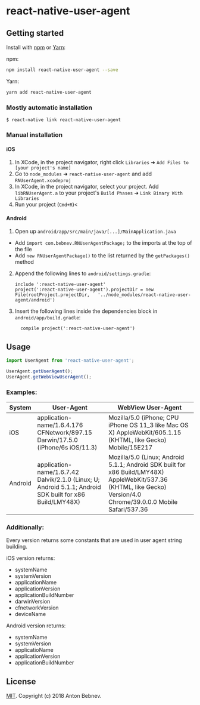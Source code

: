 
# react-native-user-agent

## Getting started

Install with [npm](https://www.npmjs.com/) or [Yarn](https://yarnpkg.com/):

npm:
```sh
npm install react-native-user-agent --save
```

Yarn:
```sh
yarn add react-native-user-agent
```

### Mostly automatic installation

`$ react-native link react-native-user-agent`

### Manual installation


#### iOS

1. In XCode, in the project navigator, right click `Libraries` ➜ `Add Files to [your project's name]`
2. Go to `node_modules` ➜ `react-native-user-agent` and add `RNUserAgent.xcodeproj`
3. In XCode, in the project navigator, select your project. Add `libRNUserAgent.a` to your project's `Build Phases` ➜ `Link Binary With Libraries`
4. Run your project (`Cmd+R`)<

#### Android

1. Open up `android/app/src/main/java/[...]/MainApplication.java`
  - Add `import com.bebnev.RNUserAgentPackage;` to the imports at the top of the file
  - Add `new RNUserAgentPackage()` to the list returned by the `getPackages()` method
2. Append the following lines to `android/settings.gradle`:
  	```
  	include ':react-native-user-agent'
  	project(':react-native-user-agent').projectDir = new File(rootProject.projectDir, 	'../node_modules/react-native-user-agent/android')
  	```
3. Insert the following lines inside the dependencies block in `android/app/build.gradle`:
  	```
      compile project(':react-native-user-agent')
  	```

## Usage

```javascript
import UserAgent from 'react-native-user-agent';

UserAgent.getUserAgent();
UserAgent.getWebViewUserAgent();
```

### Examples:

| System | User-Agent | WebView User-Agent |
| ------ | ---------- | ------------------ |
| iOS    | application-name/1.6.4.176 CFNetwork/897.15 Darwin/17.5.0 (iPhone/6s iOS/11.3) | Mozilla/5.0 (iPhone; CPU iPhone OS 11_3 like Mac OS X) AppleWebKit/605.1.15 (KHTML, like Gecko) Mobile/15E217 |
| Android | application-name/1.6.7.42 Dalvik/2.1.0 (Linux; U; Android 5.1.1; Android SDK built for x86 Build/LMY48X) | Mozilla/5.0 (Linux; Android 5.1.1; Android SDK built for x86 Build/LMY48X) AppleWebKit/537.36 (KHTML, like Gecko) Version/4.0 Chrome/39.0.0.0 Mobile Safari/537.36 |

### Additionally:

Every version returns some constants that are used in user agent string building.

iOS version returns:
- systemName
- systemVersion
- applicationName
- applicationVersion
- applicationBuildNumber
- darwinVersion
- cfnetworkVersion
- deviceName

Android version returns:
- systemName
- systemVersion
- applicatioName
- applicationVersion
- applicationBuildNumber


## License

[MIT](LICENSE). Copyright (c) 2018 Anton Bebnev.
